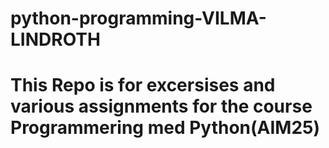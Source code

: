 # python-programming-VILMA-LINDROTH
# This Repo is for excersises and various assignments for the course Programmering med Python(AIM25)
